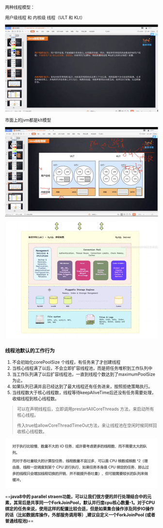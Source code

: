 两种线程模型：

用户级线程 和 内核级 线程（ULT 和 KLt）

![image-20200916193740931](assets/image-20200916193740931.png)

市面上的jvm都是klt模型

![image-20200916195233467](assets/image-20200916195233467.png)























![image-20200916202237865](assets/image-20200916202237865.png)







### 线程池默认的工作行为

1. 不会初始化corePoolSize 个线程，有任务来了才创建线程
2. 当核心线程满了以后，不会立即扩容线程池，而是把任务堆积到工作队列中
3. 当工作队列满了以后扩容线程池，一直到线程个数达到了maximumPoolSize为止。
4. 如果队列已满并且已经达到了最大线程还有任务进来，按照拒绝策略执行。
5. 当线程数大于核心线程数，线程等待keepAliveTime后还没有任务需要处理，收缩线程到核心线程数。

> 可以在声明线程后，立即调用prestartAllCoreThreads 方法，来启动所有核心线程。
>
> 传入true给allowCoreThreadTimeOut方法，来让线程池在空闲时候同样回收核心线程数。



![image-20210827115051690](assets/image-20210827115051690.png)

==**java8中的 parallel straem功能，可以让我们很方便的并行处理结合中的元素，其背后是共享同一个ForkJoinPool，默认并行度cpu核心数量-1。对于CPU绑定的任务来说，使用这样的配置比较合适，但是如果集合操作涉及同步IO操作的话（比如数据库操作，外部服务调用等）,建议自定义一个ForkJoinPool (或者普通线程池)**==



